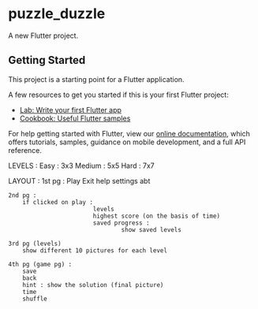 # puzzle_duzzle

A new Flutter project.

## Getting Started

This project is a starting point for a Flutter application.

A few resources to get you started if this is your first Flutter project:

- [Lab: Write your first Flutter app](https://flutter.dev/docs/get-started/codelab)
- [Cookbook: Useful Flutter samples](https://flutter.dev/docs/cookbook)

For help getting started with Flutter, view our
[online documentation](https://flutter.dev/docs), which offers tutorials,
samples, guidance on mobile development, and a full API reference.

LEVELS :
Easy : 3x3
Medium : 5x5
Hard : 7x7

LAYOUT :
    1st pg : 
        Play
        Exit
        help
        settings
        abt

    2nd pg :
        if clicked on play :   
                            levels
                            highest score (on the basis of time) 
                            saved progress : 
                                    show saved levels
    
    3rd pg (levels)
        show different 10 pictures for each level

    4th pg (game pg) :
        save
        back
        hint : show the solution (final picture)
        time 
        shuffle
    